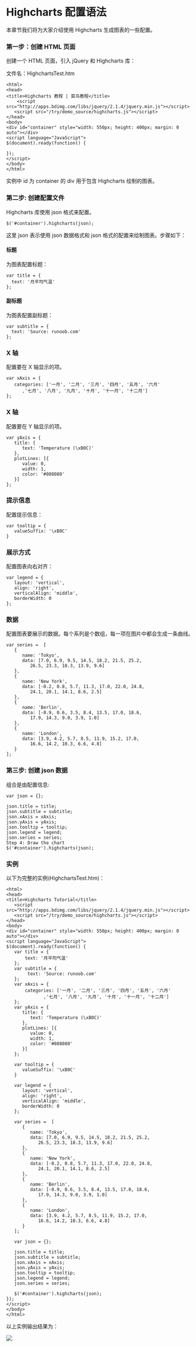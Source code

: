 # Highcharts 配置语法

本章节我们将为大家介绍使用 Highcharts 生成图表的一些配置。

### 第一步：创建 HTML 页面

创建一个 HTML 页面，引入 jQuery 和 Highcharts 库：

文件名：HighchartsTest.htm

```
<html>
<head>
<title>Highcharts 教程 | 菜鸟教程</title>
    <script src="http://apps.bdimg.com/libs/jquery/2.1.4/jquery.min.js"></script>
   <script src="/try/demo_source/highcharts.js"></script>
</head>
<body>
<div id="container" style="width: 550px; height: 400px; margin: 0 auto"></div>
<script language="JavaScript">
$(document).ready(function() {

});
</script>
</body>
</html>

```

实例中 id 为 container 的 div 用于包含 Highcharts 绘制的图表。

### 第二步: 创建配置文件

Highcharts 库使用 json 格式来配置。

```
$('#container').highcharts(json);

```

这里 json 表示使用 json 数据格式和 json 格式的配置来绘制图表。步骤如下：

#### 标题

为图表配置标题：

```
var title = {
  text: '月平均气温'   
};

```

#### 副标题

为图表配置副标题：

```
var subtitle = {
  text: 'Source: runoob.com'
};

```

### X 轴

配置要在 X 轴显示的项。

```
var xAxis = {
   categories: ['一月', '二月', '三月', '四月', '五月', '六月'
      ,'七月', '八月', '九月', '十月', '十一月', '十二月']
};

```

### X 轴

配置要在 Y 轴显示的项。

```
var yAxis = {
   title: {
      text: 'Temperature (\xB0C)'
   },
   plotLines: [{
      value: 0,
      width: 1,
      color: '#808080'
   }]
};

```

### 提示信息

配置提示信息：

```
var tooltip = {
   valueSuffix: '\xB0C'
}

```

### 展示方式

配置图表向右对齐：

```
var legend = {
   layout: 'vertical',
   align: 'right',
   verticalAlign: 'middle',
   borderWidth: 0
};

```

### 数据

配置图表要展示的数据。每个系列是个数组，每一项在图片中都会生成一条曲线。

```
var series =  [
   {
      name: 'Tokyo',
      data: [7.0, 6.9, 9.5, 14.5, 18.2, 21.5, 25.2,
         26.5, 23.3, 18.3, 13.9, 9.6]
   },
   {
      name: 'New York',
      data: [-0.2, 0.8, 5.7, 11.3, 17.0, 22.0, 24.8,
         24.1, 20.1, 14.1, 8.6, 2.5]
   },
   {
      name: 'Berlin',
      data: [-0.9, 0.6, 3.5, 8.4, 13.5, 17.0, 18.6,
         17.9, 14.3, 9.0, 3.9, 1.0]
   },
   {
      name: 'London',
      data: [3.9, 4.2, 5.7, 8.5, 11.9, 15.2, 17.0,
         16.6, 14.2, 10.3, 6.6, 4.8]
   }
];

```

### 第三步: 创建 json 数据

组合是由配置信息:

```
var json = {};

json.title = title;
json.subtitle = subtitle;
json.xAxis = xAxis;
json.yAxis = yAxis;
json.tooltip = tooltip;
json.legend = legend;
json.series = series;
Step 4: Draw the chart
$('#container').highcharts(json);

```

### 实例

以下为完整的实例(HighchartsTest.htm)：

```
<html>
<head>
<title>Highcharts Tutorial</title>
   <script src="http://apps.bdimg.com/libs/jquery/2.1.4/jquery.min.js"></script>
   <script src="/try/demo_source/highcharts.js"></script>
</head>
<body>
<div id="container" style="width: 550px; height: 400px; margin: 0 auto"></div>
<script language="JavaScript">
$(document).ready(function() {
   var title = {
       text: '月平均气温'   
   };
   var subtitle = {
        text: 'Source: runoob.com'
   };
   var xAxis = {
       categories: ['一月', '二月', '三月', '四月', '五月', '六月'
              ,'七月', '八月', '九月', '十月', '十一月', '十二月']
   };
   var yAxis = {
      title: {
         text: 'Temperature (\xB0C)'
      },
      plotLines: [{
         value: 0,
         width: 1,
         color: '#808080'
      }]
   };   

   var tooltip = {
      valueSuffix: '\xB0C'
   }

   var legend = {
      layout: 'vertical',
      align: 'right',
      verticalAlign: 'middle',
      borderWidth: 0
   };

   var series =  [
      {
         name: 'Tokyo',
         data: [7.0, 6.9, 9.5, 14.5, 18.2, 21.5, 25.2,
            26.5, 23.3, 18.3, 13.9, 9.6]
      },
      {
         name: 'New York',
         data: [-0.2, 0.8, 5.7, 11.3, 17.0, 22.0, 24.8,
            24.1, 20.1, 14.1, 8.6, 2.5]
      },
      {
         name: 'Berlin',
         data: [-0.9, 0.6, 3.5, 8.4, 13.5, 17.0, 18.6,
            17.9, 14.3, 9.0, 3.9, 1.0]
      },
      {
         name: 'London',
         data: [3.9, 4.2, 5.7, 8.5, 11.9, 15.2, 17.0,
            16.6, 14.2, 10.3, 6.6, 4.8]
      }
   ];

   var json = {};

   json.title = title;
   json.subtitle = subtitle;
   json.xAxis = xAxis;
   json.yAxis = yAxis;
   json.tooltip = tooltip;
   json.legend = legend;
   json.series = series;

   $('#container').highcharts(json);
});
</script>
</body>
</html>

```



以上实例输出结果为：

![](img/3.png)
